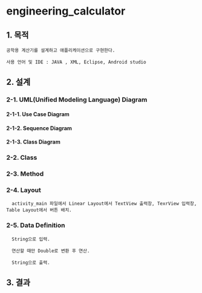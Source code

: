 # engineering_calculator

## 1. 목적

    공학용 계산기를 설계하고 애플리케이션으로 구현한다.
   
    사용 언어 및 IDE : JAVA , XML, Eclipse, Android studio

## 2. 설계

### 2-1. UML(Unified Modeling Language) Diagram

#### 2-1-1. Use Case Diagram

#### 2-1-2. Sequence Diagram

#### 2-1-3. Class Diagram

### 2-2. Class

### 2-3. Method

### 2-4. Layout

      activity_main 파일에서 Linear Layout에서 TextView 출력창, TexrView 입력창, Table Layout에서 버튼 배치.

### 2-5. Data Definition

      String으로 입력.
   
      연산할 때만 Double로 변환 후 연산.
   
      String으로 출력.

## 3. 결과
